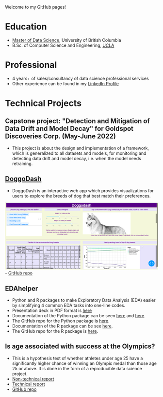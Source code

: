 Welcome to my GitHub pages!

# Education
-   [Master of Data Science](https://masterdatascience.ubc.ca/programs/vancouver), University of British Columbia
-   B.Sc. of Computer Science and Engineering, [UCLA](https://www.cs.ucla.edu)

# Professional
-   4 years+ of sales/consultancy of data science professional services
-   Other experience can be found in my [LinkedIn Profile](https://www.linkedin.com/in/stevenleung08/)

# Technical Projects

## Capstone project: "Detection and Mitigation of Data Drift and Model Decay" for Goldspot Discoveries Corp. (May-June 2022)

- This project is about the design and implementation of a framework, which is generalized to all datasets and models, for monitoring and detecting data drift and model decay, i.e. when the model needs retraining. 

## [DoggoDash](http://dsci532-2022-group18-py.herokuapp.com)

- DoggoDash is an interactive web app which provides visualizations for users to explore the breeds of dog that best match their preferences.

![DoggoDash sample screenshot](img/sketch2.png) - [GitHub repo](https://github.com/UBC-MDS/doggodash)

## EDAhelper

-   Python and R packages to make Exploratory Data Analysis (EDA) easier by simplifying 4 common EDA tasks into one-line codes.
-   Presentation deck in PDF format is [here](https://stevenleung2018.github.io/docs/542_group5_EDAhelper.pdf)
-   Documentation of the Python package can be seen [here](https://pypi.org/project/edahelper/) and [here](https://edahelper.readthedocs.io/en/latest/).
-   The GitHub repo for the Python package is [here](https://github.com/UBC-MDS/EDAhelper).
-   Documentation of the R package can be see [here](https://ubc-mds.github.io/EDAhelperR/index.html).
-   The GitHub repo for the R package is [here](https://github.com/UBC-MDS/EDAhelperR).

## Is age associated with success at the Olympics?

- This is a hypothesis test of whether athletes under age 25 have a significantly higher chance of winning an Olympic medal than those age 25 or above.  It is done in the form of a reproducible data science project.
- [Non-technical report](https://stevenleung2018.github.io/docs/DSCI_542_Lab2_Report.pdf)
- [Technical report](https://stevenleung2018.github.io/docs/05_final_report.pdf)
- [GitHub repo](https://github.com/UBC-MDS/olympic_medal_htest)
